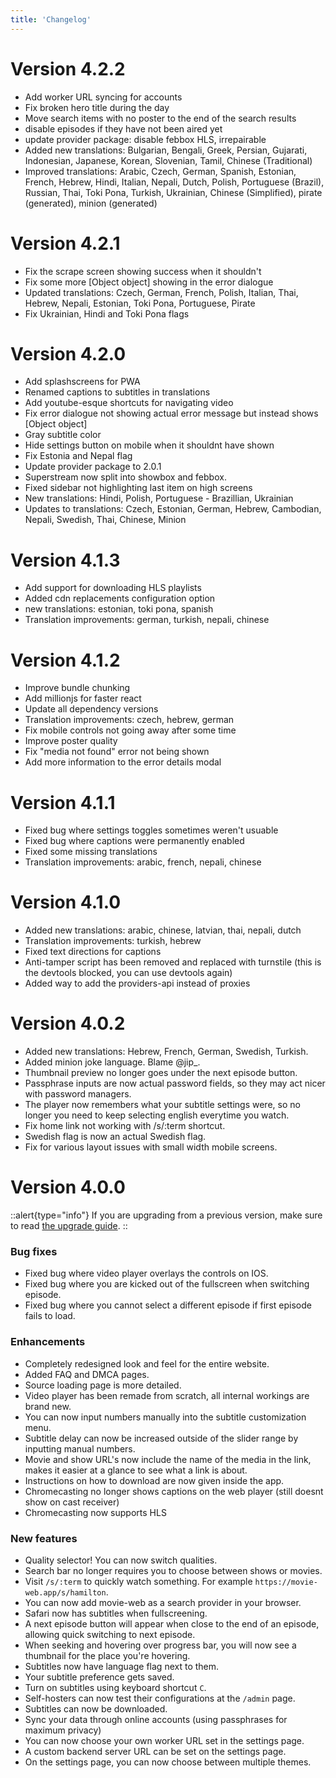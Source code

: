 ```yaml
---
title: 'Changelog'
---
```


# Version 4.2.2
 - Add worker URL syncing for accounts
 - Fix broken hero title during the day
 - Move search items with no poster to the end of the search results
 - disable episodes if they have not been aired yet
 - update provider package: disable febbox HLS, irrepairable
 - Added new translations: Bulgarian, Bengali, Greek, Persian, Gujarati, Indonesian, Japanese, Korean, Slovenian, Tamil, Chinese (Traditional)
 - Improved translations: Arabic, Czech, German, Spanish, Estonian, French, Hebrew, Hindi, Italian, Nepali, Dutch, Polish, Portuguese (Brazil), Russian, Thai, Toki Pona, Turkish, Ukrainian, Chinese (Simplified), pirate (generated), minion (generated)


# Version 4.2.1
 - Fix the scrape screen showing success when it shouldn't
 - Fix some more [Object object] showing in the error dialogue
 - Updated translations: Czech, German, French, Polish, Italian, Thai, Hebrew, Nepali, Estonian, Toki Pona, Portuguese, Pirate
 - Fix Ukrainian, Hindi and Toki Pona flags

# Version 4.2.0
 - Add splashscreens for PWA
 - Renamed captions to subtitles in translations
 - Add youtube-esque shortcuts for navigating video
 - Fix error dialogue not showing actual error message but instead shows [Object object]
 - Gray subtitle color
 - Hide settings button on mobile when it shouldnt have shown
 - Fix Estonia and Nepal flag
 - Update provider package to 2.0.1
 - Superstream now split into showbox and febbox.
 - Fixed sidebar not highlighting last item on high screens
 - New translations: Hindi, Polish, Portuguese - Brazillian, Ukrainian
 - Updates to translations: Czech, Estonian, German, Hebrew, Cambodian, Nepali, Swedish, Thai, Chinese, Minion

# Version 4.1.3
 - Add support for downloading HLS playlists
 - Added cdn replacements configuration option
 - new translations: estonian, toki pona, spanish
 - Translation improvements: german, turkish, nepali, chinese

# Version 4.1.2
 - Improve bundle chunking
 - Add millionjs for faster react
 - Update all dependency versions
 - Translation improvements: czech, hebrew, german
 - Fix mobile controls not going away after some time
 - Improve poster quality
 - Fix "media not found" error not being shown
 - Add more information to the error details modal

# Version 4.1.1
 - Fixed bug where settings toggles sometimes weren't usuable
 - Fixed bug where captions were permanently enabled
 - Fixed some missing translations
 - Translation improvements: arabic, french, nepali, chinese

# Version 4.1.0
 - Added new translations: arabic, chinese, latvian, thai, nepali, dutch
 - Translation improvements: turkish, hebrew
 - Fixed text directions for captions
 - Anti-tamper script has been removed and replaced with turnstile (this is the devtools blocked, you can use devtools again)
 - Added way to add the providers-api instead of proxies

# Version 4.0.2
 - Added new translations: Hebrew, French, German, Swedish, Turkish.
 - Added minion joke language. Blame @jip_.
 - Thumbnail preview no longer goes under the next episode button.
 - Passphrase inputs are now actual password fields, so they may act nicer with password managers.
 - The player now remembers what your subtitle settings were, so no longer you need to keep selecting english everytime you watch.
 - Fix home link not working with /s/:term shortcut.
 - Swedish flag is now an actual Swedish flag.
 - Fix for various layout issues with small width mobile screens.

# Version 4.0.0

::alert{type="info"}
If you are upgrading from a previous version, make sure to read [the upgrade guide](5.upgrade.md).
::

### Bug fixes
- Fixed bug where video player overlays the controls on IOS.
- Fixed bug where you are kicked out of the fullscreen when switching episode.
- Fixed bug where you cannot select a different episode if first episode fails to load.

### Enhancements
- Completely redesigned look and feel for the entire website.
- Added FAQ and DMCA pages.
- Source loading page is more detailed.
- Video player has been remade from scratch, all internal workings are brand new.
- You can now input numbers manually into the subtitle customization menu.
- Subtitle delay can now be increased outside of the slider range by inputting manual numbers.
- Movie and show URL's now include the name of the media in the link, makes it easier at a glance to see what a link is about.
- Instructions on how to download are now given inside the app.
- Chromecasting no longer shows captions on the web player (still doesnt show on cast receiver)
- Chromecasting now supports HLS

### New features
- Quality selector! You can now switch qualities.
- Search bar no longer requires you to choose between shows or movies.
- Visit `/s/:term` to quickly watch something. For example `https://movie-web.app/s/hamilton`.
- You can now add movie-web as a search provider in your browser.
- Safari now has subtitles when fullscreening.
- A next episode button will appear when close to the end of an episode, allowing quick switching to next episode.
- When seeking and hovering over progress bar, you will now see a thumbnail for the place you're hovering.
- Subtitles now have language flag next to them.
- Your subtitle preference gets saved.
- Turn on subtitles using keyboard shortcut `C`.
- Self-hosters can now test their configurations at the `/admin` page.
- Subtitles can now be downloaded.
- Sync your data through online accounts (using passphrases for maximum privacy)
- You can now choose your own worker URL set in the settings page.
- A custom backend server URL can be set on the settings page.
- On the settings page, you can now choose between multiple themes.
